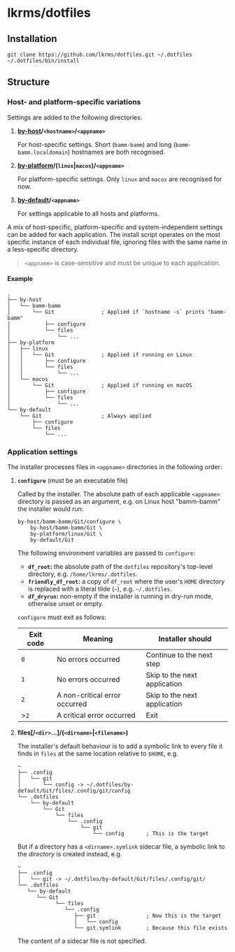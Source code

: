 # lkrms/dotfiles

## Installation

```shell
git clone https://github.com/lkrms/dotfiles.git ~/.dotfiles
~/.dotfiles/bin/install
```

## Structure

### Host- and platform-specific variations

Settings are added to the following directories:

1. **[by-host]/`<hostname>`/`<appname>`**

   For host-specific settings. Short (`bamm-bamm`) and long
   (`bamm-bamm.localdomain`) hostnames are both recognised.

2. **[by-platform]/(`linux`|`macos`)/`<appname>`**

   For platform-specific settings. Only `linux` and `macos` are recognised for
   now.

3. **[by-default]/`<appname>`**

   For settings applicable to all hosts and platforms.

A mix of host-specific, platform-specific and system-independent settings can be
added for each application. The install script operates on the most specific
instance of each individual file, ignoring files with the same name in a
less-specific directory.

> `<appname>` is case-sensitive and must be unique to each application.

#### Example

```
.
├── by-host
│   └── bamm-bamm
│       └── Git               ; Applied if `hostname -s` prints "bamm-bamm"
│           ├── configure
│           └── files
│               └── ...
├── by-platform
│   ├── linux
│   │   └── Git               ; Applied if running on Linux
│   │       ├── configure
│   │       └── files
│   │           └── ...
│   └── macos
│       └── Git               ; Applied if running on macOS
│           ├── configure
│           └── files
│               └── ...
└── by-default
    └── Git                   ; Always applied
        ├── configure
        └── files
            └── ...
```

### Application settings

The installer processes files in `<appname>` directories in the following order:

1. **`configure`** (must be an executable file)

   Called by the installer. The absolute path of each applicable `<appname>`
   directory is passed as an argument, e.g. on Linux host "bamm-bamm" the
   installer would run:

   ```shell
   by-host/bamm-bamm/Git/configure \
       by-host/bamm-bamm/Git \
       by-platform/linux/Git \
       by-default/Git
   ```

   The following environment variables are passed to `configure`:

   - **`df_root`:** the absolute path of the `dotfiles` repository's top-level
     directory, e.g. `/home/lkrms/.dotfiles`.
   - **`friendly_df_root`:** a copy of `df_root` where the user's `HOME`
     directory is replaced with a literal tilde (`~`), e.g. `~/.dotfiles`.
   - **`df_dryrun`:** non-empty if the installer is running in dry-run mode,
     otherwise unset or empty.

   `configure` must exit as follows:

   | Exit code | Meaning                       | Installer should             |
   | --------- | ----------------------------- | ---------------------------- |
   | `0`       | No errors occurred            | Continue to the next step    |
   | `1`       | No errors occurred            | Skip to the next application |
   | `2`       | A non-critical error occurred | Skip to the next application |
   | >`2`      | A critical error occurred     | Exit                         |

2. **files\[/`<dir>`...\]/(`<dirname>`|`<filename>`)**

   The installer's default behaviour is to add a symbolic link to every file it
   finds in `files` at the same location relative to `$HOME`, e.g.

   ```
   ~
   ├── .config
   │   └── git
   │       └── config -> ~/.dotfiles/by-default/Git/files/.config/git/config
   └── .dotfiles
       └── by-default
           └── Git
               └── files
                   └── .config
                       └── git
                           └── config       ; This is the target
   ```

   But if a directory has a `<dirname>.symlink` sidecar file, a symbolic link to
   the *directory* is created instead, e.g.

   ```
   ~
   ├── .config
   │   └── git -> ~/.dotfiles/by-default/Git/files/.config/git/
   └── .dotfiles
      └── by-default
         └── Git
               └── files
                  └── .config
                     ├── git                ; Now this is the target
                     │   └── config
                     └── git.symlink        ; Because this file exists
   ```

   The content of a sidecar file is not specified.


[by-host]: by-host
[by-platform]: by-platform
[by-default]: by-default
